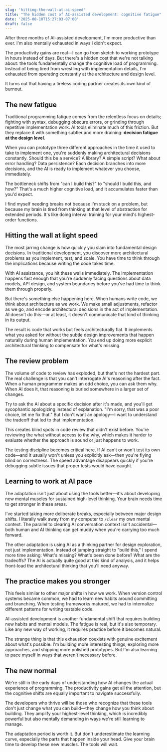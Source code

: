 ```yaml
---
slug: 'hitting-the-wall-at-ai-speed'
title: "The hidden cost of AI-assisted development: cognitive fatigue"
date: '2025-08-10T15:27:03-07:00'
draft: false
---
```


After three months of AI-assisted development, I'm more productive than ever. I'm also mentally exhausted in ways I didn't expect.

The productivity gains are real—I can go from sketch to working prototype in hours instead of days. But there's a hidden cost that we're not talking  about: the tools fundamentally change the cognitive load of programming. Instead of being tired from wrestling with implementation details, I'm exhausted from operating constantly at the architecture and design level.

It turns out that having a tireless coding partner creates its own kind of burnout.

## The new fatigue

Traditional programming fatigue comes from the relentless focus on details; fighting with syntax, debugging obscure errors, or grinding through repetitive implementation work. AI tools eliminate much of this friction. But they replace it with something subtler and more draining: **decision fatigue at the design level**.

When you can prototype three different approaches in the time it used to take to implement one, you're suddenly making architectural decisions constantly. Should this be a service? A library? A simple script? What about error handling? Data persistence? Each decision branches into more decisions, and the AI is ready to implement whatever you choose, immediately.

The bottleneck shifts from "can I build this?" to "should I build this, and how?" That's a much higher cognitive load, and it accumulates faster than you'd expect.

I find myself needing breaks not because I'm stuck on a problem, but because my brain is tired from thinking at that level of abstraction for extended periods. It's like doing interval training for your mind's highest-order functions.

## Hitting the wall at light speed

The most jarring change is how quickly you slam into fundamental design decisions. In traditional development, you discover more architectural problems as you implement, test, and scale. You have time to think through the implications because writing the code takes time.

With AI assistance, you hit these walls immediately. The implementation happens fast enough that you're suddenly facing questions about data models, API design, and system boundaries before you've had time to think them through properly.

But there's something else happening here. When humans write code, we think about architecture as we work. We make small adjustments, refactor as we go, and encode architectural decisions in the act of implementation. AI doesn't do this—or at least, it doesn't communicate that kind of thinking in its output.

The result is code that works but feels architecturally flat. It implements what you asked for without the subtle design improvements that happen naturally during human implementation. You end up doing more explicit architectural thinking to compensate for what's missing.

## The review problem

The volume of code to review has exploded, but that's not the hardest part. The real challenge is that you can't interrogate AI's reasoning after the fact. When a human programmer makes an odd choice, you can ask them why. When AI does it, that reasoning is buried somewhere in a larger set of changes.

Try to ask the AI about a specific decision after it's made, and you'll get sycophantic apologizing instead of explanation. "I'm sorry, that was a poor choice, let me fix that." But I don't want an apology—I want to understand the tradeoff that led to that implementation.

This creates blind spots in code review that didn't exist before. You're reviewing the what without access to the why, which makes it harder to evaluate whether the approach is sound or just happens to work.

The testing discipline becomes critical here. If AI can't or won't test its own code—and it usually won't unless you explicitly ask—then you're flying blind on correctness. The speed advantage disappears quickly if you're debugging subtle issues that proper tests would have caught.

## Learning to work at AI pace

The adaptation isn't just about using the tools better—it's about developing new mental muscles for sustained high-level thinking. Your brain needs time to get stronger in these areas.

I've started taking more deliberate breaks, especially between major design shifts. I literally walk away from my computer to `/clear` my own mental context. The parallel to clearing AI conversation context isn't accidental—both human and AI thinking can get muddy when you're carrying too much forward.

The other adaptation is using AI as a thinking partner for design exploration, not just implementation. Instead of jumping straight to "build this," I spend more time asking: What's missing? What's been done before? What are the tradeoffs? The AI is actually quite good at this kind of analysis, and it helps front-load the architectural thinking that you'll need anyway.

## The practice makes you stronger

This feels similar to other major shifts in how we work. When version control systems became common, we had to learn new habits around committing and branching. When testing frameworks matured, we had to internalize different patterns for writing testable code.

AI-assisted development is another fundamental shift that requires building new habits and mental models. The fatigue is real, but it's also temporary. Like any new way of working, it requires practice before it becomes natural.

The strange thing is that this exhaustion coexists with genuine excitement about what's possible. I'm building more interesting things, exploring more approaches, and shipping more polished prototypes. But I'm also learning to pace myself in ways that weren't necessary before.

## The new normal

We're still in the early days of understanding how AI changes the actual experience of programming. The productivity gains get all the attention, but the cognitive shifts are equally important to navigate successfully.

The developers who thrive will be those who recognize that these tools don't just change what you can build—they change how you think about building. They amplify your highest-level thinking, which is incredibly powerful but also mentally demanding in ways we're still learning to manage.

The adaptation period is worth it. But don't underestimate the learning curve, especially the parts that happen inside your head. Give your brain time to develop these new muscles. The tools will wait.
